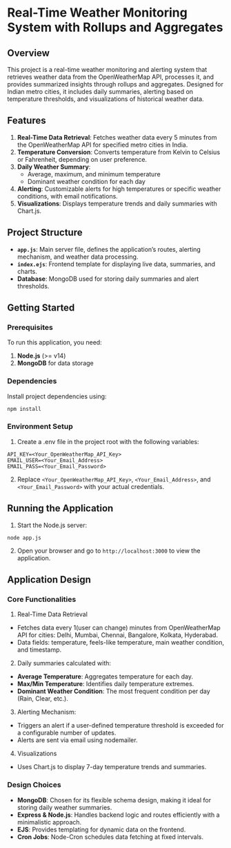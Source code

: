 # Real-Time Weather Monitoring System with Rollups and Aggregates

## Overview
This project is a real-time weather monitoring and alerting system that retrieves weather data from the OpenWeatherMap API, processes it, and provides summarized insights through rollups and aggregates. Designed for Indian metro cities, it includes daily summaries, alerting based on temperature thresholds, and visualizations of historical weather data.

## Features
1. **Real-Time Data Retrieval**: Fetches weather data every 5 minutes from the OpenWeatherMap API for specified metro cities in India.
2. **Temperature Conversion**: Converts temperature from Kelvin to Celsius or Fahrenheit, depending on user preference.
3. **Daily Weather Summary**:
   - Average, maximum, and minimum temperature
   - Dominant weather condition for each day
4. **Alerting**: Customizable alerts for high temperatures or specific weather conditions, with email notifications.
5. **Visualizations**: Displays temperature trends and daily summaries with Chart.js.

## Project Structure
- **`app.js`**: Main server file, defines the application’s routes, alerting mechanism, and weather data processing.
- **`index.ejs`**: Frontend template for displaying live data, summaries, and charts.
- **Database**: MongoDB used for storing daily summaries and alert thresholds.

## Getting Started

### Prerequisites
To run this application, you need:
1. **Node.js** (>= v14)
2. **MongoDB** for data storage

### Dependencies
Install project dependencies using:
```bash
npm install
```

### Environment Setup

1. Create a .env file in the project root with the following variables:

``` 
API_KEY=<Your_OpenWeatherMap_API_Key>
EMAIL_USER=<Your_Email_Address>
EMAIL_PASS=<Your_Email_Password>
```

2. Replace ``` <Your_OpenWeatherMap_API_Key> ```, ``` <Your_Email_Address> ```, and ``` <Your_Email_Password> ``` with your actual credentials.


## Running the Application

1. Start the Node.js server:
``` 
node app.js
```
2. Open your browser and go to ``` http://localhost:3000 ``` to view the application.


## Application Design
### Core Functionalities

1. Real-Time Data Retrieval
<ul>
<li>Fetches data every 1(user can change) minutes from OpenWeatherMap API for cities: Delhi, Mumbai, Chennai, Bangalore, Kolkata, Hyderabad.</li>
<li>Data fields: temperature, feels-like temperature, main weather condition, and timestamp.</li>
</ul>

2. Daily summaries calculated with:
<ul>
<li><strong>Average Temperature</strong>: Aggregates temperature for each day.</li>
<li><strong>Max/Min Temperature</strong>: Identifies daily temperature extremes.</li>
<li><strong>Dominant Weather Condition</strong>: The most frequent condition per day (Rain, Clear, etc.).</li>
</ul>

3. Alerting Mechanism:
<ul><li>Triggers an alert if a user-defined temperature threshold is exceeded for a configurable number of updates.</li>
<li>Alerts are sent via email using nodemailer.</li></ul>

4. Visualizations
<ul>
<li>Uses Chart.js to display 7-day temperature trends and summaries.</li>
</ul>

### Design Choices
<ul>
<li><strong>MongoDB</strong>: Chosen for its flexible schema design, making it ideal for storing daily weather summaries.</li>
<li><strong>Express &amp; Node.js</strong>: Handles backend logic and routes efficiently with a minimalistic approach.</li>
<li><strong>EJS</strong>: Provides templating for dynamic data on the frontend.</li>
<li><strong>Cron Jobs</strong>: Node-Cron schedules data fetching at fixed intervals.</li>
</ul>
